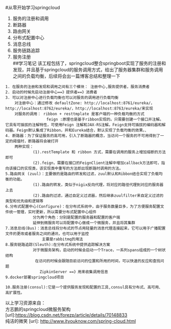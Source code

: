 #从零开始学习springcloud

  1. 服务的注册和调用
  2. 断路器
  3. 路由网关
  4. 分布式配置中心
  5. 消息总线
  6. 服务链路追踪
  7. 服务注册  
##学习笔记
    该工程包括了，springcloud整合springboot实现了服务的注册和发现，并且基于springcloud的服务调用方式，给出了服务器集群和服务调用之间的负载均衡，后续将会出一篇博客总结和整理一下
    
    1. 在服务的注册和发现和调用之间有三个模块： 注册中心,服务提供者，服务消费者
    2. 启动的时候先启动注册中心==》提供者==》消费者
    3. 可以对注册中心进行负载均衡也可以对服务的调用进行负载均衡
        对注册中心：通过修改 defaultZone: http://localhost:8761/eureka/，http://localhost:8762/eureka/，http://localhost:8763/eureka/来实现
        对服务的调用： ribbon + resttmplate 是客户端的一种负载均衡的方式
                      feign :原理也是基于ribbon实现的。只需要创建一个接口并注解。它具有可插拔的注解特性，可使用Feign 注解和JAX-RS注解。Feign支持可插拔的编码器和解码器。Feign默认集成了Ribbon，并和Eureka结合，默认实现了负载均衡的效果。、
    4. 断路器：为了保证服务的高可用，引入了断路器的概念，当访问一个服务的不可用得到了一定的阈值时，断路器将会被打开
        两种实现：
                (1).restTemplate 和 ribbon 方式，需要在调用的服务上增加熔断的方法即可
                (2).feign，需要在接口的FeignClient注解中增加callback方法即可，指向该接口的实现类，该实现类中重写的方法即出现断路时调用的方法。
    5.路由网关 (zuul)：主要做的是路由的转发和过滤，zuul默认和Ribbon结合实现了负载均衡的功能。
                (1).路由的转发，类似于nigix反向代理，将对应的路径代理到对应的服务器上去
                (2).路由的过滤，通过自定义过滤器，然后继承zuulfilter来自定义过滤的类型和优先级和逻辑等
    6.分布式配置中心(Configure)：在分布式系统中，由于服务数量巨多，为了方便服务配置文件统一管理，实时更新，所以需要分布式配置中心组件
                分为两个角色：分别是配置的服务器和配置的客户端
                延伸到微服务可以将配置中心做成一个微服务，并且将其集群
    7.消息总线(Bus)：消息总线将分布式的节点用轻量的消息代理连接起来，它可以用于广播配置文件的更改或者服务之间的通讯，也可以用于监控
                    主要是rabbitmq的用法
    8.服务链路追踪(Sleuth):在分布式系统中提供追踪解决方案
                对于微服务架构，启动的时候会启动一个Trace，一系列spans组成的一个树状结构
                 在访问的时候会跟随目前访问的位置和所用的时间，可以快速的反应和查找问题
                   ZipkinServer ==》用来收集调用信息
    9.docker部署springcloud项目

    10.服务注册(consul):它是一个提供服务发现和配置的工具,consul具有分布式、高可用、高扩展性。



  以上学习资源来自：  
  方志鹏的springcloud微服务架构 [url]:https://blog.csdn.net/forezp/article/details/70148833     
  纯洁的微笑 [url]: http://www.ityouknow.com/spring-cloud.html

  

